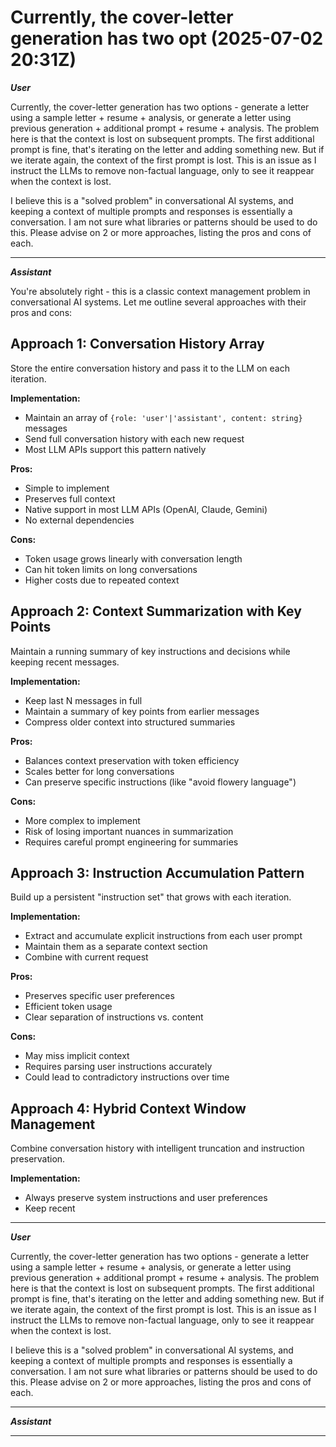 <!-- Generated by SpecStory -->

# Currently, the cover-letter generation has two opt (2025-07-02 20:31Z)

_**User**_

Currently, the cover-letter generation has two options - generate a letter using a sample letter + resume + analysis, or generate a letter using previous generation + additional prompt + resume + analysis. The problem here is that the context is lost on subsequent prompts. The first additional prompt is fine, that's iterating on the letter and adding something new. But if we iterate again, the context of the first prompt is lost. This is an issue as I instruct the LLMs to remove non-factual language, only to see it reappear when the context is lost.

I believe this is a "solved problem" in conversational AI systems, and keeping a context of multiple prompts and responses is essentially a conversation. I am not sure what libraries or patterns should be used to do this. Please advise on 2 or more approaches, listing the pros and cons of each.

---

_**Assistant**_

You're absolutely right - this is a classic context management problem in conversational AI systems. Let me outline several approaches with their pros and cons:

## Approach 1: Conversation History Array

Store the entire conversation history and pass it to the LLM on each iteration.

**Implementation:**
- Maintain an array of `{role: 'user'|'assistant', content: string}` messages
- Send full conversation history with each new request
- Most LLM APIs support this pattern natively

**Pros:**
- Simple to implement
- Preserves full context
- Native support in most LLM APIs (OpenAI, Claude, Gemini)
- No external dependencies

**Cons:**
- Token usage grows linearly with conversation length
- Can hit token limits on long conversations
- Higher costs due to repeated context

## Approach 2: Context Summarization with Key Points

Maintain a running summary of key instructions and decisions while keeping recent messages.

**Implementation:**
- Keep last N messages in full
- Maintain a summary of key points from earlier messages
- Compress older context into structured summaries

**Pros:**
- Balances context preservation with token efficiency
- Scales better for long conversations
- Can preserve specific instructions (like "avoid flowery language")

**Cons:**
- More complex to implement
- Risk of losing important nuances in summarization
- Requires careful prompt engineering for summaries

## Approach 3: Instruction Accumulation Pattern

Build up a persistent "instruction set" that grows with each iteration.

**Implementation:**
- Extract and accumulate explicit instructions from each user prompt
- Maintain them as a separate context section
- Combine with current request

**Pros:**
- Preserves specific user preferences
- Efficient token usage
- Clear separation of instructions vs. content

**Cons:**
- May miss implicit context
- Requires parsing user instructions accurately
- Could lead to contradictory instructions over time

## Approach 4: Hybrid Context Window Management

Combine conversation history with intelligent truncation and instruction preservation.

**Implementation:**
- Always preserve system instructions and user preferences
- Keep recent 

---

_**User**_

Currently, the cover-letter generation has two options - generate a letter using a sample letter + resume + analysis, or generate a letter using previous generation + additional prompt + resume + analysis. The problem here is that the context is lost on subsequent prompts. The first additional prompt is fine, that's iterating on the letter and adding something new. But if we iterate again, the context of the first prompt is lost. This is an issue as I instruct the LLMs to remove non-factual language, only to see it reappear when the context is lost.

I believe this is a "solved problem" in conversational AI systems, and keeping a context of multiple prompts and responses is essentially a conversation. I am not sure what libraries or patterns should be used to do this. Please advise on 2 or more approaches, listing the pros and cons of each.

---

_**Assistant**_



---

